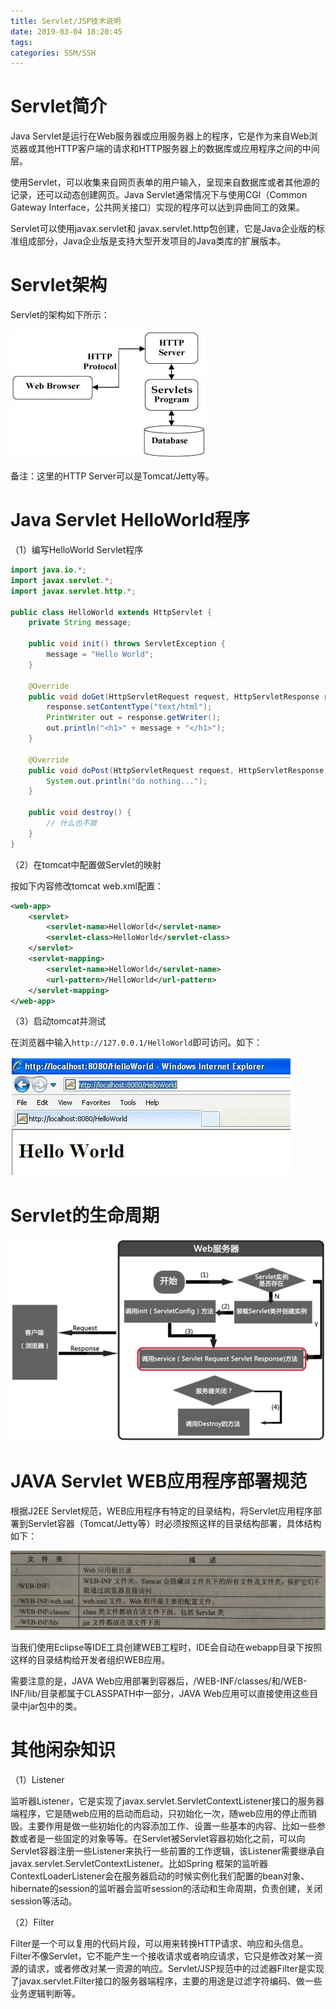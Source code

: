 ```yaml
---
title: Servlet/JSP技术说明
date: 2019-03-04 18:20:45
tags:
categories: SSM/SSH
---
```


# Servlet简介

Java Servlet是运行在Web服务器或应用服务器上的程序，它是作为来自Web浏览器或其他HTTP客户端的请求和HTTP服务器上的数据库或应用程序之间的中间层。

使用Servlet，可以收集来自网页表单的用户输入，呈现来自数据库或者其他源的记录，还可以动态创建网页。Java Servlet通常情况下与使用CGI（Common Gateway Interface，公共网关接口）实现的程序可以达到异曲同工的效果。

Servlet可以使用javax.servlet和 javax.servlet.http包创建，它是Java企业版的标准组成部分，Java企业版是支持大型开发项目的Java类库的扩展版本。

# Servlet架构

Servlet的架构如下所示：

![](/images/java_servlet_1_1.png)

备注：这里的HTTP Server可以是Tomcat/Jetty等。

# Java Servlet HelloWorld程序

（1）编写HelloWorld Servlet程序

```java
import java.io.*;
import javax.servlet.*;
import javax.servlet.http.*;
 
public class HelloWorld extends HttpServlet {
    private String message;

    public void init() throws ServletException {
        message = "Hello World";
    }

    @Override
    public void doGet(HttpServletRequest request, HttpServletResponse response) throws ServletException, IOException {
        response.setContentType("text/html");
        PrintWriter out = response.getWriter();
        out.println("<h1>" + message + "</h1>");
    }

    @Override
    public void doPost(HttpServletRequest request, HttpServletResponse response) throws ServletException, IOException {
        System.out.println("do nothing...");
    }
  
    public void destroy() {
        // 什么也不做
    }
}
```

（2）在tomcat中配置做Servlet的映射

按如下内容修改tomcat web.xml配置：

```xml
<web-app>      
    <servlet>
        <servlet-name>HelloWorld</servlet-name>
        <servlet-class>HelloWorld</servlet-class>
    </servlet>
    <servlet-mapping>
        <servlet-name>HelloWorld</servlet-name>
        <url-pattern>/HelloWorld</url-pattern>
    </servlet-mapping>
</web-app>
```

（3）启动tomcat并测试

在浏览器中输入`http://127.0.0.1/HelloWorld`即可访问。如下：

![](/images/java_servlet_1_2.png)

# Servlet的生命周期

![](/images/java_servlet_1_3.png)

# JAVA Servlet WEB应用程序部署规范

根据J2EE Servlet规范，WEB应用程序有特定的目录结构，将Servlet应用程序部署到Servlet容器（Tomcat/Jetty等）时必须按照这样的目录结构部署，具体结构如下：

![](/images/java_servlet_1_4.png)

当我们使用Eclipse等IDE工具创建WEB工程时，IDE会自动在webapp目录下按照这样的目录结构给开发者组织WEB应用。

需要注意的是，JAVA Web应用部署到容器后，/WEB-INF/classes/和/WEB-INF/lib/目录都属于CLASSPATH中一部分，JAVA Web应用可以直接使用这些目录中jar包中的类。

# 其他闲杂知识

（1）Listener

监听器Listener，它是实现了javax.servlet.ServletContextListener接口的服务器端程序，它是随web应用的启动而启动，只初始化一次，随web应用的停止而销毁。主要作用是做一些初始化的内容添加工作、设置一些基本的内容、比如一些参数或者是一些固定的对象等等。在Servlet被Servlet容器初始化之前，可以向Servlet容器注册一些Listener来执行一些前置的工作逻辑，该Listener需要继承自javax.servlet.ServletContextListener。比如Spring 框架的监听器ContextLoaderListener会在服务器启动的时候实例化我们配置的bean对象、hibernate的session的监听器会监听session的活动和生命周期，负责创建，关闭session等活动。

（2）Filter

Filter是一个可以复用的代码片段，可以用来转换HTTP请求、响应和头信息。Filter不像Servlet，它不能产生一个接收请求或者响应请求，它只是修改对某一资源的请求，或者修改对某一资源的响应。Servlet/JSP规范中的过滤器Filter是实现了javax.servlet.Filter接口的服务器端程序，主要的用途是过滤字符编码、做一些业务逻辑判断等。
